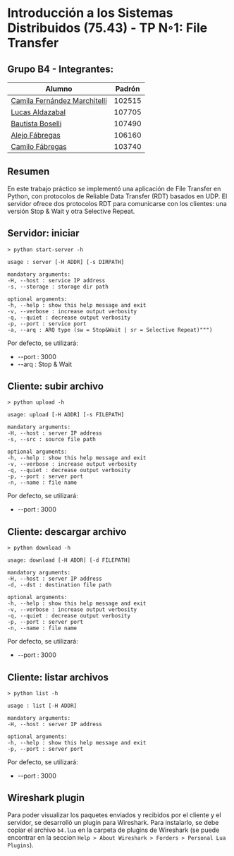 # Introducción a los Sistemas Distribuidos (75.43) - TP N◦1: File Transfer

## Grupo B4 - Integrantes:

| Alumno                                                      | Padrón |
| ----------------------------------------------------------- | ------ |
| [Camila Fernández Marchitelli](https://github.com/camifezz) | 102515 |
| [Lucas Aldazabal](https://github.com/LucasAlda)             | 107705 |
| [Bautista Boselli](https://github.com/BautistaBoselli)      | 107490 |
| [Alejo Fábregas](https://github.com/alejofabregas)          | 106160 |
| [Camilo Fábregas](https://github.com/camilofabregas)        | 103740 |

## Resumen

En este trabajo práctico se implementó una aplicación de File Transfer en Python, con protocolos de Reliable Data Transfer (RDT) basados en UDP.
El servidor ofrece dos protocolos RDT para comunicarse con los clientes: una versión Stop & Wait y otra Selective Repeat.

## Servidor: iniciar

```
> python start-server -h

usage : server [-H ADDR] [-s DIRPATH]

mandatory arguments:
-H, --host : service IP address
-s, --storage : storage dir path

optional arguments:
-h, --help : show this help message and exit
-v, --verbose : increase output verbosity
-q, --quiet : decrease output verbosity
-p, --port : service port
-a, --arq : ARQ type (sw = Stop&Wait | sr = Selective Repeat)""")
```

Por defecto, se utilizará:

- --port : 3000
- --arq : Stop & Wait

## Cliente: subir archivo

```
> python upload -h

usage: upload [-H ADDR] [-s FILEPATH]

mandatory arguments:
-H, --host : server IP address
-s, --src : source file path

optional arguments:
-h, --help : show this help message and exit
-v, --verbose : increase output verbosity
-q, --quiet : decrease output verbosity
-p, --port : server port
-n, --name : file name
```

Por defecto, se utilizará:

- --port : 3000

## Cliente: descargar archivo

```
> python download -h

usage: download [-H ADDR] [-d FILEPATH]

mandatory arguments:
-H, --host : server IP address
-d, --dst : destination file path

optional arguments:
-h, --help : show this help message and exit
-v, --verbose : increase output verbosity
-q, --quiet : decrease output verbosity
-p, --port : server port
-n, --name : file name
```

Por defecto, se utilizará:

- --port : 3000

## Cliente: listar archivos

```
> python list -h

usage : list [-H ADDR]

mandatory arguments:
-H, --host : server IP address

optional arguments:
-h, --help : show this help message and exit
-p, --port : server port
```

Por defecto, se utilizará:

- --port : 3000

## Wireshark plugin

Para poder visualizar los paquetes enviados y recibidos por el cliente y el servidor, se desarrolló un plugin para Wireshark. Para instalarlo, se debe copiar el archivo `b4.lua` en la carpeta de plugins de Wireshark (se puede encontrar en la seccion `Help > About Wireshark > Forders > Personal Lua Plugins`).
